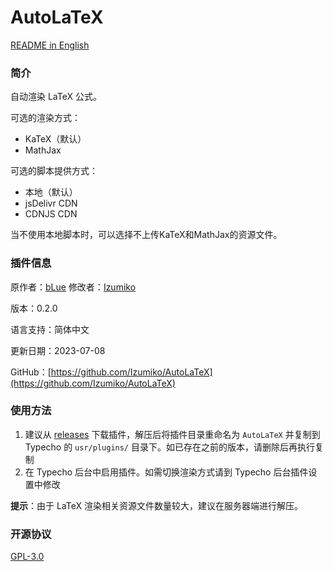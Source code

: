 # AutoLaTeX

[README in English](https://github.com/Izumiko/AutoLaTeX/blob/master/README_en.md)

### 简介

自动渲染 LaTeX 公式。

可选的渲染方式：

- KaTeX（默认）
- MathJax

可选的脚本提供方式：

- 本地（默认）
- jsDelivr CDN
- CDNJS CDN

当不使用本地脚本时，可以选择不上传KaTeX和MathJax的资源文件。

### 插件信息

原作者：[bLue](https://dreamer.blue)
修改者：[Izumiko](https://github.com/Izumiko)

版本：0.2.0

语言支持：简体中文

更新日期：2023-07-08

GitHub：[https://github.com/Izumiko/AutoLaTeX](https://github.com/Izumiko/AutoLaTeX)

### 使用方法

1. 建议从 [releases](https://github.com/Izumiko/AutoLaTeX/releases) 下载插件，解压后将插件目录重命名为 `AutoLaTeX` 并复制到 Typecho 的 `usr/plugins/` 目录下。如已存在之前的版本，请删除后再执行复制
2. 在 Typecho 后台中启用插件。如需切换渲染方式请到 Typecho 后台插件设置中修改

**提示**：由于 LaTeX 渲染相关资源文件数量较大，建议在服务器端进行解压。

### 开源协议

[GPL-3.0](https://github.com/Izumiko/AutoLaTeX/blob/master/LICENSE)

